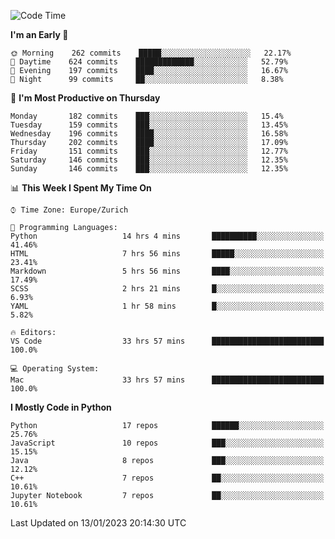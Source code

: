 <!--START_SECTION:waka-->
![Code Time](http://img.shields.io/badge/Code%20Time-2%2C559%20hrs%2042%20mins-blue)

**I'm an Early 🐤** 

```text
🌞 Morning    262 commits    █████░░░░░░░░░░░░░░░░░░░░   22.17% 
🌆 Daytime    624 commits    █████████████░░░░░░░░░░░░   52.79% 
🌃 Evening    197 commits    ████░░░░░░░░░░░░░░░░░░░░░   16.67% 
🌙 Night      99 commits     ██░░░░░░░░░░░░░░░░░░░░░░░   8.38%

```
📅 **I'm Most Productive on Thursday** 

```text
Monday       182 commits    ███░░░░░░░░░░░░░░░░░░░░░░   15.4% 
Tuesday      159 commits    ███░░░░░░░░░░░░░░░░░░░░░░   13.45% 
Wednesday    196 commits    ████░░░░░░░░░░░░░░░░░░░░░   16.58% 
Thursday     202 commits    ████░░░░░░░░░░░░░░░░░░░░░   17.09% 
Friday       151 commits    ███░░░░░░░░░░░░░░░░░░░░░░   12.77% 
Saturday     146 commits    ███░░░░░░░░░░░░░░░░░░░░░░   12.35% 
Sunday       146 commits    ███░░░░░░░░░░░░░░░░░░░░░░   12.35%

```


📊 **This Week I Spent My Time On** 

```text
⌚︎ Time Zone: Europe/Zurich

💬 Programming Languages: 
Python                   14 hrs 4 mins       ██████████░░░░░░░░░░░░░░░   41.46% 
HTML                     7 hrs 56 mins       █████░░░░░░░░░░░░░░░░░░░░   23.41% 
Markdown                 5 hrs 56 mins       ████░░░░░░░░░░░░░░░░░░░░░   17.49% 
SCSS                     2 hrs 21 mins       █░░░░░░░░░░░░░░░░░░░░░░░░   6.93% 
YAML                     1 hr 58 mins        █░░░░░░░░░░░░░░░░░░░░░░░░   5.82%

🔥 Editors: 
VS Code                  33 hrs 57 mins      █████████████████████████   100.0%

💻 Operating System: 
Mac                      33 hrs 57 mins      █████████████████████████   100.0%

```

**I Mostly Code in Python** 

```text
Python                   17 repos            ██████░░░░░░░░░░░░░░░░░░░   25.76% 
JavaScript               10 repos            ███░░░░░░░░░░░░░░░░░░░░░░   15.15% 
Java                     8 repos             ███░░░░░░░░░░░░░░░░░░░░░░   12.12% 
C++                      7 repos             ██░░░░░░░░░░░░░░░░░░░░░░░   10.61% 
Jupyter Notebook         7 repos             ██░░░░░░░░░░░░░░░░░░░░░░░   10.61%

```



 Last Updated on 13/01/2023 20:14:30 UTC
<!--END_SECTION:waka-->　　

